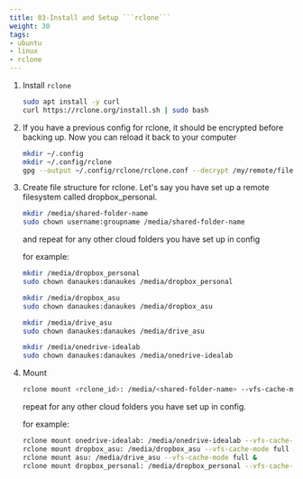```yaml
---
title: 03-Install and Setup ```rclone```
weight: 30
tags:
- ubuntu
- linux
- rclone
---
```


1. Install ```rclone```

    ```bash
    sudo apt install -y curl
    curl https://rclone.org/install.sh | sudo bash
    ```

1. If you have a previous config for rclone, it should be encrypted before backing up.  Now you can reload it back to your computer

    ```bash
    mkdir ~/.config
    mkdir ~/.config/rclone
    gpg --output ~/.config/rclone/rclone.conf --decrypt /my/remote/filesystem/backup_settings/rclone.conf.pgp
    ```

1. Create file structure for rclone.  Let's say you have set up a remote filesystem called dropbox_personal.  

    ```bash
    mkdir /media/shared-folder-name
    sudo chown username:groupname /media/shared-folder-name
    ```

    and repeat for any other cloud folders you have set up in config

    for example:

    ```bash
    mkdir /media/dropbox_personal
    sudo chown danaukes:danaukes /media/dropbox_personal
    
    mkdir /media/dropbox_asu
    sudo chown danaukes:danaukes /media/dropbox_asu
    
    mkdir /media/drive_asu
    sudo chown danaukes:danaukes /media/drive_asu
    
    mkdir /media/onedrive-idealab
    sudo chown danaukes:danaukes /media/onedrive-idealab
    ```

1. Mount

    ```bash
    rclone mount <rclone_id>: /media/<shared-folder-name> --vfs-cache-mode full &
    ```

    repeat for any other cloud folders you have set up in config.

    for example:

    ```bash
    rclone mount onedrive-idealab: /media/onedrive-idealab --vfs-cache-mode full &
    rclone mount dropbox_asu: /media/dropbox_asu --vfs-cache-mode full &
    rclone mount asu: /media/drive_asu --vfs-cache-mode full &
    rclone mount dropbox_personal: /media/dropbox_personal --vfs-cache-mode full &
    ```
